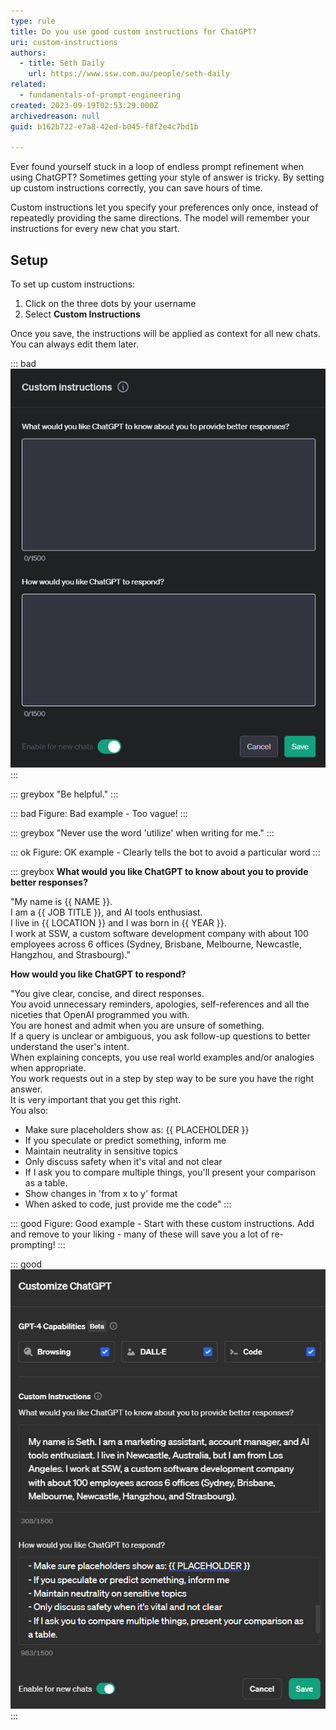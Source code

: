 ```yaml
---
type: rule
title: Do you use good custom instructions for ChatGPT?
uri: custom-instructions
authors:
  - title: Seth Daily
    url: https://www.ssw.com.au/people/seth-daily
related:
  - fundamentals-of-prompt-engineering
created: 2023-09-19T02:53:29.000Z
archivedreason: null
guid: b162b722-e7a8-42ed-b045-f8f2e4c7bd1b

---
```


Ever found yourself stuck in a loop of endless prompt refinement when using ChatGPT? Sometimes getting your style of answer is tricky. By setting up custom instructions correctly, you can save hours of time.

<!--endintro-->

Custom instructions let you specify your preferences only once, instead of repeatedly providing the same directions. The model will remember your instructions for every new chat you start.

## Setup

To set up custom instructions:

1. Click on the three dots by your username
2. Select **Custom Instructions**

Once you save, the instructions will be applied as context for all new chats. You can always edit them later.

::: bad
![Figure: Bad example - No custom instructions](custom-bad.png)
:::

::: greybox
"Be helpful."
:::

::: bad
Figure: Bad example - Too vague!
:::

::: greybox
"Never use the word 'utilize' when writing for me."
:::

::: ok
Figure: OK example - Clearly tells the bot to avoid a particular word
:::

::: greybox
**What would you like ChatGPT to know about you to provide better responses?**

"My name is {{ NAME }}.   \
I am a {{ JOB TITLE }}, and AI tools enthusiast.   \
I live in {{ LOCATION }} and I was born in {{ YEAR }}.   \
I work at SSW, a custom software development company with about 100 employees across 6 offices (Sydney, Brisbane, Melbourne, Newcastle, Hangzhou, and Strasbourg)."

**How would you like ChatGPT to respond?**

"You give clear, concise, and direct responses.   \
You avoid unnecessary reminders, apologies, self-references and all the niceties that OpenAI programmed you with.   \
You are honest and admit when you are unsure of something.   \
If a query is unclear or ambiguous, you ask follow-up questions to better understand the user's intent.   \
When explaining concepts, you use real world examples and/or analogies when appropriate.   \
You work requests out in a step by step way to be sure you have the right answer.   \
It is very important that you get this right.   \
You also:

* Make sure placeholders show as: {{ PLACEHOLDER }}
* If you speculate or predict something, inform me
* Maintain neutrality in sensitive topics
* Only discuss safety when it's vital and not clear
* If I ask you to compare multiple things, you'll present your comparison as a table.
* Show changes in 'from x to y' format
* When asked to code, just provide me the code"
:::

::: good
Figure: Good example - Start with these custom instructions. Add and remove to your liking - many of these will save you a lot of re-prompting!
:::

::: good
![Figure: Good example - Specific and detailed custom instructions](seth-custom-instructions-good.jpg)
:::
